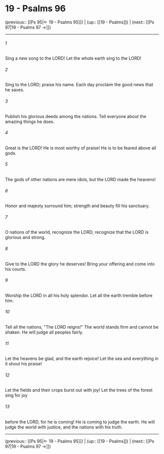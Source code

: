 # 19 - Psalms 96

(previous:: [[Ps 95|← 19 - Psalms 95]]) | (up:: [[19 - Psalms]]) | (next:: [[Ps 97|19 - Psalms 97 →]])

***


###### 1 
Sing a new song to the LORD! Let the whole earth sing to the LORD! 

###### 2 
Sing to the LORD; praise his name. Each day proclaim the good news that he saves. 

###### 3 
Publish his glorious deeds among the nations. Tell everyone about the amazing things he does. 

###### 4 
Great is the LORD! He is most worthy of praise! He is to be feared above all gods. 

###### 5 
The gods of other nations are mere idols, but the LORD made the heavens! 

###### 6 
Honor and majesty surround him; strength and beauty fill his sanctuary. 

###### 7 
O nations of the world, recognize the LORD; recognize that the LORD is glorious and strong. 

###### 8 
Give to the LORD the glory he deserves! Bring your offering and come into his courts. 

###### 9 
Worship the LORD in all his holy splendor. Let all the earth tremble before him. 

###### 10 
Tell all the nations, "The LORD reigns!" The world stands firm and cannot be shaken. He will judge all peoples fairly. 

###### 11 
Let the heavens be glad, and the earth rejoice! Let the sea and everything in it shout his praise! 

###### 12 
Let the fields and their crops burst out with joy! Let the trees of the forest sing for joy 

###### 13 
before the LORD, for he is coming! He is coming to judge the earth. He will judge the world with justice, and the nations with his truth.

***

(previous:: [[Ps 95|← 19 - Psalms 95]]) | (up:: [[19 - Psalms]]) | (next:: [[Ps 97|19 - Psalms 97 →]])
